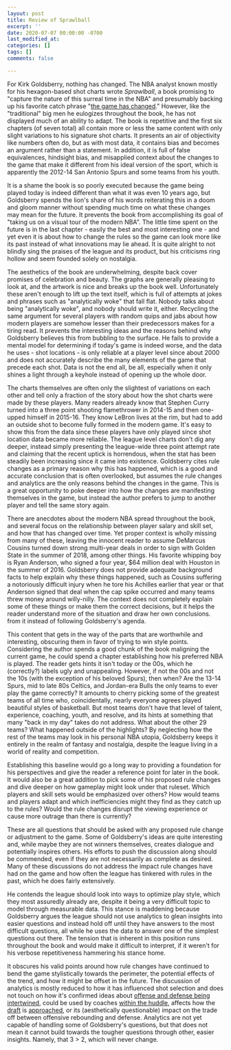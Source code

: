 ```yaml
---
layout: post
title: Review of Sprawlball
excerpt: ''
date: 2020-07-07 00:00:00 -0700
last_modified_at: 
categories: []
tags: []
comments: false

---
```

For Kirk Goldsberry, nothing has changed. The NBA analyst known mostly for his hexagon-based shot charts wrote _Sprawlball_, a book promising to "capture the nature of this surreal time in the NBA" and presumably backing up his favorite catch phrase "[the game has changed](https://twitter.com/kirkgoldsberry/status/1250764411041652736)." However, like the "traditional" big men he eulogizes throughout the book, he has not displayed much of an ability to adapt. The book is repetitive and the first six chapters (of seven total) all contain more or less the same content with only slight variations to his signature shot charts. It presents an air of objectivity like numbers often do, but as with most data, it contains bias and becomes an argument rather than a statement. In addition, it is full of false equivalences, hindsight bias, and misapplied context about the changes to the game that make it different from his ideal version of the sport, which is apparently the 2012-14 San Antonio Spurs and some teams from his youth.

It is a shame the book is so poorly executed because the game being played today is indeed different than what it was even 10 years ago, but Goldsberry spends the lion's share of his words reiterating this in a doom and gloom manner without spending much time on what these changes may mean for the future. It prevents the book from accomplishing its goal of "taking us on a visual tour of the modern NBA". The little time spent on the future is in the last chapter - easily the best and most interesting one - and yet even it is about how to change the rules so the game can look more like its past instead of what innovations may lie ahead. It is quite alright to not blindly sing the praises of the league and its product, but his criticisms ring hollow and seem founded solely on nostalgia.

The aesthetics of the book are underwhelming, despite back cover promises of celebration and beauty. The graphs are generally pleasing to look at, and the artwork is nice and breaks up the book well. Unfortunately these aren't enough to lift up the text itself, which is full of attempts at jokes and phrases such as "analytically woke" that fall flat. Nobody talks about being "analytically woke", and nobody should write it, either. Recycling the same argument for several players with random quips and jabs about how modern players are somehow lesser than their predecessors makes for a tiring read. It prevents the interesting ideas and the reasons behind why Goldsberry believes this from bubbling to the surface. He fails to provide a mental model for determining if today's game is indeed worse, and the data he uses - shot locations - is only reliable at a player level since about 2000 and does not accurately describe the many elements of the game that precede each shot. Data is not the end all, be all, especially when it only shines a light through a keyhole instead of opening up the whole door.

The charts themselves are often only the slightest of variations on each other and tell only a fraction of the story about how the shot charts were made by these players. Many readers already know that Stephen Curry turned into a three point shooting flamethrower in 2014-15 and then one-upped himself in 2015-16. They know LeBron lives at the rim, but had to add an outside shot to become fully formed in the modern game. It's easy to show this from the data since these players have only played since shot location data became more reliable. The league level charts don't dig any deeper, instead simply presenting the league-wide three point attempt rate and claiming that the recent uptick is horrendous, when the stat has been steadily been increasing since it came into existence. Goldsberry cites rule changes as a primary reason why this has happened, which is a good and accurate conclusion that is often overlooked, but assumes the rule changes and analytics are the only reasons behind the changes in the game. This is a great opportunity to poke deeper into how the changes are manifesting themselves in the game, but instead the author prefers to jump to another player and tell the same story again.

There are anecdotes about the modern NBA spread throughout the book, and several focus on the relationship between player salary and skill set, and how that has changed over time. Yet proper context is wholly missing from many of these, leaving the innocent reader to assume DeMarcus Cousins turned down strong multi-year deals in order to sign with Golden State in the summer of 2018, among other things. His favorite whipping boy is Ryan Anderson, who signed a four year, $64 million deal with Houston in the summer of 2016. Goldsberry does not provide adequate background facts to help explain why these things happened, such as Cousins suffering a notoriously difficult injury when he tore his Achilles earlier that year or that Anderson signed that deal when the cap spike occurred and many teams threw money around willy-nilly. The context does not completely explain some of these things or make them the correct decisions, but it helps the reader understand more of the situation and draw her own conclusions. from it instead of following Goldsberry's agenda.

This content that gets in the way of the parts that are worthwhile and interesting, obscuring them in favor of trying to win style points. Considering the author spends a good chunk of the book maligning the current game, he could spend a chapter establishing how his preferred NBA is played. The reader gets hints it isn't today or the 00s, which he (correctly?) labels ugly and unappealing. However, if not the 00s and not the 10s (with the exception of his beloved Spurs), then when? Are the 13-14 Spurs, mid to late 80s Celtics, and Jordan-era Bulls the only teams to ever play the game correctly? It amounts to cherry picking some of the greatest teams of all time who, coincidentally, nearly everyone agrees played beautiful styles of basketball. But most teams don't have that level of talent, experience, coaching, youth, and resolve, and its hints at something that many "back in my day" takes do not address. What about the other 29 teams? What happened outside of the highlights? By neglecting how the rest of the teams may look in his personal NBA utopia, Goldsberry keeps it entirely in the realm of fantasy and nostalgia, despite the league living in a world of reality and competition.

Establishing this baseline would go a long way to providing a foundation for his perspectives and give the reader a reference point for later in the book. It would also be a great addition to pick some of his proposed rule changes and dive deeper on how gameplay might look under that ruleset. Which players and skill sets would be emphasized over others? How would teams and players adapt and which inefficiencies might they find as they catch up to the rules? Would the rule changes disrupt the viewing experience or cause more outrage than there is currently?

These are all questions that should be asked with any proposed rule change or adjustment to the game. Some of Goldsberry's ideas are quite interesting and, while maybe they are not winners themselves, creates dialogue and potentially inspires others. His efforts to push the discussion along should be commended, even if they are not necessarily as complete as desired. Many of these discussions do not address the impact  rule changes have had on the game and how often the league has tinkered with rules in the past, which he does fairly extensively.

He contends the league should look into ways to optimize play style, which they most assuredly already are, despite it being a very difficult topic to model through measurable data. This stance is maddening because Goldsberry argues the league should not use analytics to glean insights into easier questions and instead hold off until they have answers to the most difficult questions, all while he uses the data to answer one of the simplest questions out there. The tension that is inherent in this position runs throughout the book and would make it difficult to interpret, if it weren't for his verbose repetitiveness hammering his stance home.

It obscures his valid points around how rule changes have continued to bend the game stylistically towards the perimeter, the potential effects of the trend, and how it might be offset in the future. The discussion of analytics is mostly reduced to how it has influenced shot selection and does not touch on how it's confirmed ideas about [offense and defense being intertwined](https://www.washingtonpost.com/news/fancy-stats/wp/2015/03/17/why-bad-offensive-plays-can-ruin-defense-in-the-nba/), could be used by coaches [within the huddle](http://www.sloansportsconference.com/wp-content/uploads/2018/02/1006.pdf), affects how the [draft](https://tothemean.com/tools/draft-models/#/) is [approached](http://www.sloansportsconference.com/wp-content/uploads/2019/02/ValuingProtectionsonNBADraftPicks_Sloan_2_18_2019.pdf), or its (aesthetically questionable) impact on the trade off between offensive rebounding and defense. Analytics are not yet capable of handling some of Goldsberry's questions, but that does not mean it cannot build towards the tougher questions through other, easier insights. Namely, that 3 > 2, which will never change.